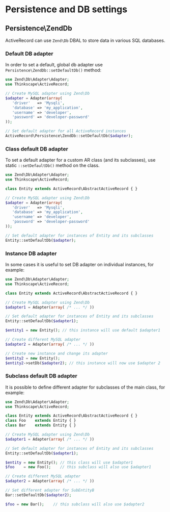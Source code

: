 Persistence and DB settings
=============================

## Persistence\ZendDb

ActiveRecord can use `Zend\Db` DBAL to store data in various SQL databases.

### Default DB adapter

In order to set a default, global db adapter use `Persistence\ZendDb::setDefaultDb()` method:

````php
use Zend\Db\Adapter\Adapter;
use Thinkscape\ActiveRecord;

// Create MySQL adapter using Zend\Db
$adapter = Adapter(array(
   'driver'   => 'Mysqli',
   'database' => 'my_application',
   'username' => 'developer',
   'password' => 'developer-password'
));

// Set default adapter for all ActiveRecord instances
ActiveRecord\Persistence\ZendDb::setDefaultDb($adapter);
````

### Class default DB adapter

To set a default adapter for a custom AR class (and its subclasses), use static `::setDefaultDb()` method on the class.

````php
use Zend\Db\Adapter\Adapter;
use Thinkscape\ActiveRecord;

class Entity extends ActiveRecord\AbstractActiveRecord { }

// Create MySQL adapter using Zend\Db
$adapter = Adapter(array(
   'driver'   => 'Mysqli',
   'database' => 'my_application',
   'username' => 'developer',
   'password' => 'developer-password'
));

// Set default adapter for instances of Entity and its subclasses
Entity::setDefaultDb($adapter);
````

### Instance DB adapter

In some cases it is useful to set DB adapter on individual instances, for example:

````php
use Zend\Db\Adapter\Adapter;
use Thinkscape\ActiveRecord;

class Entity extends ActiveRecord\AbstractActiveRecord { }

// Create MySQL adapter using Zend\Db
$adapter1 = Adapter(array( /* ... */ ))

// Set default adapter for instances of Entity and its subclasses
Entity::setDefaultDb($adapter1);

$entity1 = new Entity(); // this instance will use default $adapter1

// Create different MySQL adapter
$adapter2 = Adapter(array( /* ... */ ))

// Create new instance and change its adapter
$entity2 = new Entity();
$entity2->setDb($adapter2); // this instance will now use $adapter 2
````


### Subclass default DB adapter

It is possible to define different adapter for subclasses of the main class, for example:

````php
use Zend\Db\Adapter\Adapter;
use Thinkscape\ActiveRecord;

class Entity extends ActiveRecord\AbstractActiveRecord { }
class Foo    extends Entity { }
class Bar    extends Entity { }

// Create MySQL adapter using Zend\Db
$adapter1 = Adapter(array( /* ... */ ))

// Set default adapter for instances of Entity and its subclasses
Entity::setDefaultDb($adapter1);

$entity = new Entity(); // this class will use $adapter1
$foo    = new Foo();    // this subclass will also use $adapter1

// Create different MySQL adapter
$adapter2 = Adapter(array( /* ... */ ))

// Set different adapter for SubEntityB
Bar::setDefaultDb($adapter2);

$foo = new Bar();    // this subclass will also use $adapter2
````

